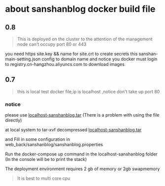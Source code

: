 # about sanshanblog docker build file
## 0.8
> This is deployed on the cluster to the attention of the management node can't occupy port 80 or 443

you need https site.key && name for site.crt to create secrets
this sanshan-main-setting.json config to domain name
and notice you docker  must  login to registry.cn-hangzhou.aliyuncs.com to download images 

## 0.7
> this is local test docker file,ip is localhost ,notice don't take up  port 80
###  notice
please use [localhost-sanshanblog.tar](https://github.com/SanShanYouJiu/sanshanblog-docker-file/releases) (There is a problem with using the file directly)

at local system to tar-xvf decompressed [localhost-sanshanblog.tar](https://github.com/SanShanYouJiu/sanshanblog-docker-file/releases)

and Fill in some configuration in web_back/sanshanblog/sanshanblog.properties

Run the docker-compose up command in the localhost-sanshanblog folder (In the console will be to print the stack)

The deployment environment requires 2 gb of memory or 2gb swapmemory 

> It is best to multi core cpu 